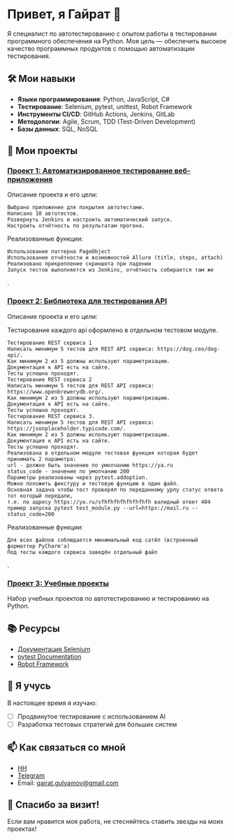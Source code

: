 # Привет, я Гайрат 👋

Я специалист по автотестированию с опытом работы в тестировании программного обеспечения на Python. Моя цель — обеспечить высокое качество программных продуктов с помощью автоматизации тестирования.

## 🛠️ Мои навыки
- **Языки программирования**: Python, JavaScript, C#
- **Тестирование**: Selenium, pytest, unittest, Robot Framework
- **Инструменты CI/CD**: GitHub Actions, Jenkins, GitLab
- **Методологии**: Agile, Scrum, TDD (Test-Driven Development)
- **Базы данных**: SQL, NoSQL

## 📂 Мои проекты
### [Проект 1: Автоматизированное тестирование веб-приложения](https://github.com/sadboy2001/selenium_otus)
Описание проекта и его цели:

    Выбрано приложение для покрытия автотестами.
    Написано 10 автотестов.
    Развернуть Jenkins и настроить автоматический запуск.
    Настроить отчётность по результатам прогона.


Реализованные функции:

    Использование паттерна PageObject
    Использование отчётности и возможностей Allure (title, steps, attach)
    Реализовано прикрепление скриншота при падении
    Запуск тестов выполняется из Jenkins, отчётность собирается там же

.

### [Проект 2: Библиотека для тестирования API](https://github.com/sadboy2001/otus_api/tree/main)
Описание проекта и его цели:

Тестирование каждого api оформлено в отдельном тестовом модуле.

    Тестирование REST сервиса 1
    Написать минимум 5 тестов для REST API сервиса: https://dog.ceo/dog-api/.
    Как минимум 2 из 5 должны используют параметризацию.
    Документация к API есть на сайте.
    Тесты успешно проходят.
    Тестирование REST сервиса 2
    Написать минимум 5 тестов для REST API сервиса: https://www.openbrewerydb.org/.
    Как минимум 2 из 5 должны используют параметризацию.
    Документация к API есть на сайте.
    Тесты успешно проходят.
    Тестирование REST сервиса 3.
    Написать минимум 5 тестов для REST API сервиса: https://jsonplaceholder.typicode.com/.
    Как минимум 2 из 5 должны используют параметризацию.
    Документация к API есть на сайте.
    Тесты успешно проходят.
    Реализована в отдельном модуле тестовая функция которая будет принимать 2 параметра:
    url - должно быть значение по умолчанию https://ya.ru
    status_code - значение по умолчанию 200
    Параметры реализованы через pytest.addoption.
    Можно положить фикcтуру и тестовую функцию в один файл.
    Основная задача чтобы тест проверял по переданному урлу статус ответа тот который передали,
    т.е. по адресу https://ya.ru/sfhfhfhfhfhfhfhfh валидный ответ 404
    пример запуска pytest test_module.py --url=https://mail.ru --status_code=200


Реализованные функции:

    Для всех файлов соблюдается минимальный код сатйл (встроенный форматтер PyCharm'а)
    Под тесты каждого сервиса заведён отдельный файл

.

### [Проект 3: Учебные проекты](https://disk.yandex.ru/d/euqCuTWwjQm1ag)
Набор учебных проектов по автотестированию и тестированию на Python.

## 📚 Ресурсы
- [Документация Selenium](https://www.selenium.dev/documentation/)
- [pytest Documentation](https://docs.pytest.org/en/stable/)
- [Robot Framework](https://robotframework.org/)

## 🌱 Я учусь
В настоящее время я изучаю:
- [ ] Продвинутое тестирование с использованием AI
- [ ] Разработка тестовых стратегий для больших систем

## 📫 Как связаться со мной
- [HH](https://hh.ru/resume/f5e97b7fff0cc7fd6a0039ed1f324843357076)
- [Telegram](https://t.me/elf_trader)
- Email: gairat.gulyamov@gmail.com

## 🎉 Спасибо за визит!
Если вам нравится моя работа, не стесняйтесь ставить звезды на моих проектах!
